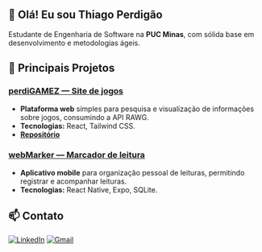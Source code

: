 ## 👋 Olá! Eu sou Thiago Perdigão

Estudante de Engenharia de Software na **PUC Minas**, com sólida base em desenvolvimento e metodologias ágeis.


## 🚀 Principais Projetos

### **[perdiGAMEZ — Site de jogos](https://perdigamez.vercel.app/)**  
- **Plataforma web** simples para pesquisa e visualização de informações sobre jogos, consumindo a API RAWG.  
- **Tecnologias:** React, Tailwind CSS.  
- **[Repositório](https://github.com/ThiagoPerdigao/perdigamez)**  



### **[webMarker — Marcador de leitura](https://github.com/ThiagoPerdigao/webmarkermobile)**  
- **Aplicativo mobile** para organização pessoal de leituras, permitindo registrar e acompanhar leituras.  
- **Tecnologias:** React Native, Expo, SQLite.  



## 📫 Contato  
[![LinkedIn](https://img.shields.io/badge/LinkedIn-0077B5?style=for-the-badge&logo=linkedin&logoColor=white)](https://www.linkedin.com/in/thiago-perdigao) [![Gmail](https://img.shields.io/badge/Email-D14836?style=for-the-badge&logo=gmail&logoColor=white)](mailto:thiagovitor299@gmail.com)      


 
<!--


**ThiagoPerdigao/ThiagoPerdigao** is a ✨ _special_ ✨ repository because its `README.md` (this file) appears on your GitHub profile.

Here are some ideas to get you started:

- 🔭 I’m currently working on ...
- 🌱 I’m currently learning ...
- 👯 I’m looking to collaborate on ...
- 🤔 I’m looking for help with ...
- 💬 Ask me about ...
- 📫 How to reach me: ...
- 😄 Pronouns: ...
- ⚡ Fun fact: ...
-->
